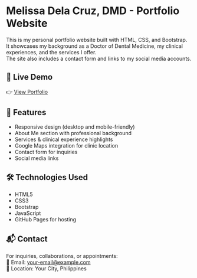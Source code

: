 # Melissa Dela Cruz, DMD - Portfolio Website

This is my personal portfolio website built with HTML, CSS, and Bootstrap.  
It showcases my background as a Doctor of Dental Medicine, my clinical experiences, and the services I offer.  
The site also includes a contact form and links to my social media accounts.  

## 🔗 Live Demo
👉 [View Portfolio](https://sasaDMD31.github.io/MelissaDelaCruz_DMD-Portfolio/)  

## 📌 Features
- Responsive design (desktop and mobile-friendly)  
- About Me section with professional background  
- Services & clinical experience highlights  
- Google Maps integration for clinic location  
- Contact form for inquiries  
- Social media links  

## 🛠️ Technologies Used
- HTML5  
- CSS3  
- Bootstrap  
- JavaScript  
- GitHub Pages for hosting  

## 📬 Contact
For inquiries, collaborations, or appointments:  
📧 Email: your-email@example.com  
📍 Location: Your City, Philippines  
